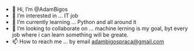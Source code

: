 - 👋 Hi, I’m @AdamBigos
- 👀 I’m interested in ... IT job
- 🌱 I’m currently learning ... Python and all around it
- 💞️ I’m looking to collaborate on ... machine lerning is my goal, byt every job where i can learn something will be greate.
- 📫 How to reach me ... by email adambigospraca@gmail.com

<!---
AdamBigos/AdamBigos is a ✨ special ✨ repository because its `README.md` (this file) appears on your GitHub profile.
You can click the Preview link to take a look at your changes.
--->
